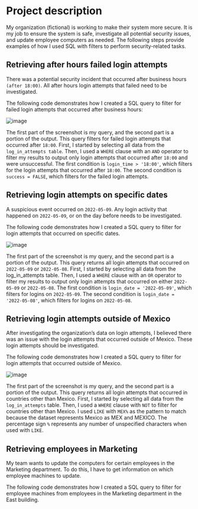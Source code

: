 # Project description
My organization (fictional) is working to make their system more secure. It is my job to ensure the system
is safe, investigate all potential security issues, and update employee computers as needed.
The following steps provide examples of how I used SQL with filters to perform
security-related tasks.

## Retrieving after hours failed login attempts
There was a potential security incident that occurred after business hours <code>(after 18:00)</code>. All after
hours login attempts that failed need to be investigated.

The following code demonstrates how I created a SQL query to filter for failed login attempts
that occurred after business hours:

![image](https://github.com/mikeal-12/Apply-Filters-To-SQL-Queries/assets/72464155/02610f24-874b-419b-930e-d1b08ed5fb20)


The first part of the screenshot is my query, and the second part is a portion of the output. This query filters for failed login attempts that occurred after <code>18:00</code>. First, I started by selecting all data from the <code>log_in_attempts table</code>. Then, I used a <code>WHERE</code> clause with an <code>AND</code> operator to filter my results to output only login attempts that occurred after <code>18:00</code> and were unsuccessful. The first condition is <code>login_time > '18:00'</code>, which filters for the login attempts that occurred after <code>18:00</code>. The second condition is <code>success = FALSE</code>, which filters for the failed login attempts. 

## Retrieving login attempts on specific dates
A suspicious event occurred on <code>2022-05-09</code>. Any login activity that happened on <code>2022-05-09</code>, or on the day before needs to be investigated.

The following code demonstrates how I created a SQL query to filter for login attempts that occurred on specific dates.

![image](https://github.com/mikeal-12/Apply-Filters-To-SQL-Queries/assets/72464155/cde825ed-47e2-4832-a6e5-a0ac5b0b41f8)

The first part of the screenshot is my query, and the second part is a portion of the output. This query returns all login attempts that occurred on <code>2022-05-09</code> or <code>2022-05-08</code>. First, I started by selecting all data from the log_in_attempts table. Then, I used a <code>WHERE</code> clause with an <code>OR</code> operator to filter my results to output only login attempts that occurred on either <code>2022-05-09</code> or <code>2022-05-08</code>. The first condition is <code>login_date = '2022-05-09'</code>, which filters for logins on <code>2022-05-09</code>. The second condition is <code>login_date = '2022-05-08'</code>, which filters for logins on <code>2022-05-08</code>.

## Retrieving login attempts outside of Mexico
After investigating the organization’s data on login attempts, I believed there was an issue with the login attempts that occurred outside of Mexico. These login attempts should be investigated.

The following code demonstrates how I created a SQL query to filter for login attempts that occurred outside of Mexico. 

![image](https://github.com/mikeal-12/Apply-Filters-To-SQL-Queries/assets/72464155/f4b9af7c-0e48-45d6-b9f0-00d8528a3665)

The first part of the screenshot is my query, and the second part is a portion of the output. This query returns all login attempts that occurred in countries other than Mexico. First, I started by selecting all data from the <code>log_in_attempts</code> table. Then, I used a <code>WHERE</code> clause with <code>NOT</code> to filter for countries other than Mexico. I used <code>LIKE</code> with <code>MEX%</code> as the pattern to match because the dataset represents Mexico as MEX and MEXICO. The percentage sign <code>%</code> represents any number of unspecified characters when used with <code>LIKE</code>. 

## Retrieving employees in Marketing
My team wants to update the computers for certain employees in the Marketing department. To do this, I have to get information on which employee machines to update.

The following code demonstrates how I created a SQL query to filter for employee machines from employees in the Marketing department in the East building.


